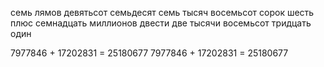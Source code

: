 семь лямов девятьсот семьдесят семь тысяч восемьсот сорок шесть плюс семнадцать миллионов двести две тысячи восемьсот тридцать один

7977846 + 17202831 = 25180677
7977846 + 17202831 = 25180677